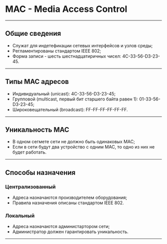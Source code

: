 # MAC - Media Access Control

----------

## Общие сведения

- Служат для индетефикации сетевых интерфейсов и узлов среды;
- Регламентированы стандартом IEEE 802;
- Форма записи - шесть шестнадцатиричных чисел: 4C-33-56-D3-23-45.

------

## Типы MAC адресов

- Индивидуальный (unicast): 4C-33-56-D3-23-45;
- Групповой (multicast, первый бит старшего байта равен 1): 01-33-56-D3-23-45;
- Широковещательный (broadcast): FF-FF-FF-FF-FF-FF.

------

## Уникальность MAC

- В одном сегмете сети не должно быть одинаковых MAC;
- Если в сети будут два устройство с одним MAC, то одно из них не будет работать.

------

## Способы назначения

### Централизованный

- Адреса назначаются производителем оборудования;
- Правила назначения описаны стандартом IEEE 802.

### Локальный

- Адреса назначаются администартором сети;
- Администратор должен гарантировать уникальность.

-----

